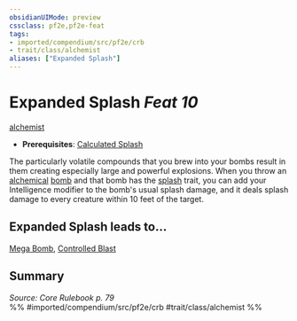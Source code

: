 ```yaml
---
obsidianUIMode: preview
cssclass: pf2e,pf2e-feat
tags:
- imported/compendium/src/pf2e/crb
- trait/class/alchemist
aliases: ["Expanded Splash"]
---
```

# Expanded Splash  *Feat 10*  
[alchemist](rules/traits/alchemist.md)  

- **Prerequisites**: [Calculated Splash](calculated-splash.md)

The particularly volatile compounds that you brew into your bombs result in them creating especially large and powerful explosions. When you throw an [alchemical](alchemical.md) [bomb](bomb.md) and that bomb has the [splash](splash.md) trait, you can add your Intelligence modifier to the bomb's usual splash damage, and it deals splash damage to every creature within 10 feet of the target.

## Expanded Splash leads to...

[Mega Bomb](mega-bomb.md), [Controlled Blast](controlled-blast-g-g.md)

## Summary

*Source: Core Rulebook p. 79*  
%% #imported/compendium/src/pf2e/crb #trait/class/alchemist %%